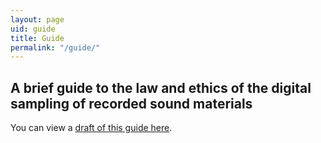 ```yaml
---
layout: page
uid: guide
title: Guide
permalink: "/guide/"
---
```


## A brief guide to the law and ethics of the digital sampling of recorded sound materials

You can view a [draft of this guide here](https://docs.google.com/document/d/1gVzjRjigZ2zjPM-aHbqhRIqPc79zg5-t0XCGFEJ1BeQ/edit?usp=sharing).
